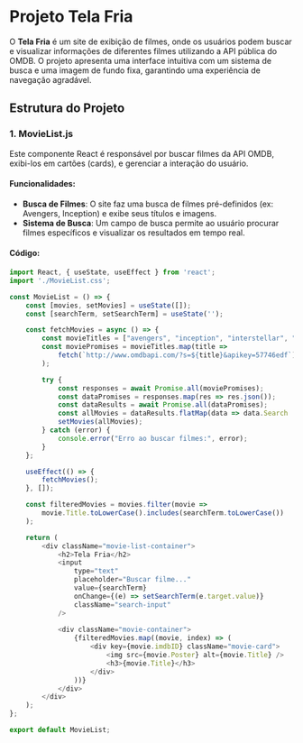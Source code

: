 # Projeto Tela Fria

O **Tela Fria** é um site de exibição de filmes, onde os usuários podem buscar e visualizar informações de diferentes filmes utilizando a API pública do OMDB. O projeto apresenta uma interface intuitiva com um sistema de busca e uma imagem de fundo fixa, garantindo uma experiência de navegação agradável.

## Estrutura do Projeto

### 1. **MovieList.js**
Este componente React é responsável por buscar filmes da API OMDB, exibi-los em cartões (cards), e gerenciar a interação do usuário.

#### Funcionalidades:
- **Busca de Filmes**: O site faz uma busca de filmes pré-definidos (ex: Avengers, Inception) e exibe seus títulos e imagens.
- **Sistema de Busca**: Um campo de busca permite ao usuário procurar filmes específicos e visualizar os resultados em tempo real.

#### Código:

```javascript
import React, { useState, useEffect } from 'react';
import './MovieList.css';

const MovieList = () => {
    const [movies, setMovies] = useState([]);
    const [searchTerm, setSearchTerm] = useState('');

    const fetchMovies = async () => {
        const movieTitles = ["avengers", "inception", "interstellar", "matrix", "frozen", "titanic", "gladiator", "avatar", "spider-man", "batman"];
        const moviePromises = movieTitles.map(title => 
            fetch(`http://www.omdbapi.com/?s=${title}&apikey=57746edf`)
        );

        try {
            const responses = await Promise.all(moviePromises);
            const dataPromises = responses.map(res => res.json());
            const dataResults = await Promise.all(dataPromises);
            const allMovies = dataResults.flatMap(data => data.Search || []);
            setMovies(allMovies);
        } catch (error) {
            console.error("Erro ao buscar filmes:", error);
        }
    };

    useEffect(() => {
        fetchMovies();
    }, []);

    const filteredMovies = movies.filter(movie =>
        movie.Title.toLowerCase().includes(searchTerm.toLowerCase())
    );

    return (
        <div className="movie-list-container">
            <h2>Tela Fria</h2>
            <input
                type="text"
                placeholder="Buscar filme..."
                value={searchTerm}
                onChange={(e) => setSearchTerm(e.target.value)}
                className="search-input"
            />
            
            <div className="movie-container">
                {filteredMovies.map((movie, index) => (
                    <div key={movie.imdbID} className="movie-card">
                        <img src={movie.Poster} alt={movie.Title} />
                        <h3>{movie.Title}</h3>
                    </div>
                ))}
            </div>
        </div>
    );
};

export default MovieList;
